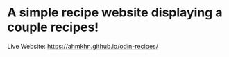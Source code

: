 # A simple recipe website displaying a couple recipes!

Live Website: https://ahmkhn.github.io/odin-recipes/
